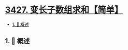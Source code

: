 # [3427. 变长子数组求和【简单】](https://github.com/tnotesjs/TNotes.leetcode/tree/main/notes/3427.%20%E5%8F%98%E9%95%BF%E5%AD%90%E6%95%B0%E7%BB%84%E6%B1%82%E5%92%8C%E3%80%90%E7%AE%80%E5%8D%95%E3%80%91)

<!-- region:toc -->

- [1. 📝 概述](#1--概述)

<!-- endregion:toc -->

## 1. 📝 概述
